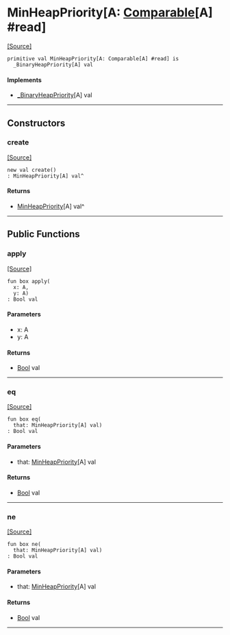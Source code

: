 # MinHeapPriority\[A: [Comparable](builtin-Comparable.md)\[A\] #read\]
<span class="source-link">[[Source]](src/collections/heap.md#L-0-139)</span>
```pony
primitive val MinHeapPriority[A: Comparable[A] #read] is
  _BinaryHeapPriority[A] val
```

#### Implements

* [_BinaryHeapPriority](collections-_BinaryHeapPriority.md)\[A\] val

---

## Constructors

### create
<span class="source-link">[[Source]](src/collections/heap.md#L-0-139)</span>


```pony
new val create()
: MinHeapPriority[A] val^
```

#### Returns

* [MinHeapPriority](collections-MinHeapPriority.md)\[A\] val^

---

## Public Functions

### apply
<span class="source-link">[[Source]](src/collections/heap.md#L-0-140)</span>


```pony
fun box apply(
  x: A,
  y: A)
: Bool val
```
#### Parameters

*   x: A
*   y: A

#### Returns

* [Bool](builtin-Bool.md) val

---

### eq
<span class="source-link">[[Source]](src/collections/heap.md#L-0-140)</span>


```pony
fun box eq(
  that: MinHeapPriority[A] val)
: Bool val
```
#### Parameters

*   that: [MinHeapPriority](collections-MinHeapPriority.md)\[A\] val

#### Returns

* [Bool](builtin-Bool.md) val

---

### ne
<span class="source-link">[[Source]](src/collections/heap.md#L-0-140)</span>


```pony
fun box ne(
  that: MinHeapPriority[A] val)
: Bool val
```
#### Parameters

*   that: [MinHeapPriority](collections-MinHeapPriority.md)\[A\] val

#### Returns

* [Bool](builtin-Bool.md) val

---

